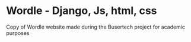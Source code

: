 # Wordle - Django, Js, html, css
 Copy of Wordle website made during the Busertech project for academic purposes
